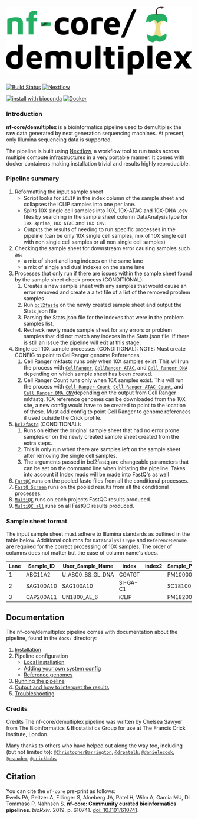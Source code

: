 # ![nfcore/demultiplex](docs/images/nfcore-demultiplex_logo.png)

[![Build Status](https://travis-ci.com/nf-core/demultiplex.svg?branch=master)](https://travis-ci.com/nf-core/demultiplex)
[![Nextflow](https://img.shields.io/badge/nextflow-%E2%89%A50.32.0-brightgreen.svg)](https://www.nextflow.io/)

[![install with bioconda](https://img.shields.io/badge/install%20with-bioconda-brightgreen.svg)](http://bioconda.github.io/)
[![Docker](https://img.shields.io/docker/automated/nfcore/demultiplex.svg)](https://hub.docker.com/r/nfcore/demultiplex)

### Introduction
**nf-core/demultiplex** is a bioinformatics pipeline used to demultiplex the raw data generated by next generation sequencing machines. At present, only Illumina sequencing data is supported.

The pipeline is built using [Nextflow](https://www.nextflow.io), a workflow tool to run tasks across multiple compute infrastructures in a very portable manner. It comes with docker containers making installation trivial and results highly reproducible.

### Pipeline summary
1. Reformatting the input sample sheet
    * Script looks for `iCLIP` in the index column of the sample sheet and collapses the iCLIP samples into one per lane.
    * Splits 10X single cell samples into 10X, 10X-ATAC and 10X-DNA .csv files by searching in the sample sheet column DataAnalysisType for `10X-3prime`, `10X-ATAC` and `10X-CNV`.
    * Outputs the results of needing to run specific processes in the pipeline (can be only 10X single cell samples, mix of 10X single cell with non single cell samples or all non single cell samples)
2. Checking the sample sheet for downstream error causing samples such as:
    * a mix of short and long indexes on the same lane
    * a mix of single and dual indexes on the same lane
3. Processes that only run if there are issues within the sample sheet found by the sample sheet check process (CONDITIONAL):
      1. Creates a new sample sheet with any samples that would cause an error removed and create a a txt file of a list of the removed problem samples
      2. Run [`bcl2fastq`](http://emea.support.illumina.com/sequencing/sequencing_software/bcl2fastq-conversion-software.html) on the newly created sample sheet and output the Stats.json file
      3. Parsing the Stats.json file for the indexes that were in the problem samples list.
      4. Recheck newly made sample sheet for any errors or problem samples that did not match any indexes in the Stats.json file. If there is still an issue the pipeline will exit at this stage.
4. Single cell 10X sample processes (CONDITIONAL):
      NOTE: Must create CONFIG to point to CellRanger genome References
      1. Cell Ranger mkfastq runs only when 10X samples exist. This will run the process with [`CellRanger`](https://support.10xgenomics.com/single-cell-gene-expression/software/pipelines/latest/what-is-cell-ranger), [`CellRanger ATAC`](https://support.10xgenomics.com/single-cell-atac/software/pipelines/latest/what-is-cell-ranger-atac), and [`Cell Ranger DNA`](https://support.10xgenomics.com/single-cell-dna/software/pipelines/latest/what-is-cell-ranger-dna) depending on which sample sheet has been created.
      2. Cell Ranger Count runs only when 10X samples exist. This will run the process with [`Cell Ranger Count`](https://support.10xgenomics.com/single-cell-gene-expression/software/pipelines/latest/using/count), [`Cell Ranger ATAC Count`](https://support.10xgenomics.com/single-cell-atac/software/pipelines/latest/using/count), and [`Cell Ranger DNA CNV`](https://support.10xgenomics.com/single-cell-dna/software/pipelines/latest/using/cnv)depending on the output from Cell Ranger mkfastq. 10X reference genomes can be downloaded from the 10X site, a new config would have to be created to point to the location of these. Must add config to point Cell Ranger to genome references if used outside the Crick profile.
5. [`bcl2fastq`](http://emea.support.illumina.com/sequencing/sequencing_software/bcl2fastq-conversion-software.html) (CONDITIONAL):
      1. Runs on either the original sample sheet that had no error prone samples or on the newly created sample sheet created from the extra steps.
      2. This is only run when there are samples left on the sample sheet after removing the single cell samples.
      3. The arguments passed in bcl2fastq are changeable parameters that can be set on the command line when initiating the pipeline. Takes into account if Index reads will be made into FastQ's as well
6. [`FastQC`](https://www.bioinformatics.babraham.ac.uk/projects/fastqc/) runs on the pooled fastq files from all the conditional processes.
7. [`FastQ Screen`](https://www.bioinformatics.babraham.ac.uk/projects/fastq_screen/) runs on the pooled results from all the conditional processes.
8. [`MultiQC`](https://multiqc.info/docs/) runs on each projects FastQC results produced.
9. [`MultiQC_all`](https://multiqc.info/docs/) runs on all FastQC results produced.

### Sample sheet format
The input sample sheet must adhere to Illumina standards as outlined in the table below. Additional columns for `DataAnalysisType` and `ReferenceGenome` are required for the correct processing of 10X samples. The order of columns does not matter but the case of column name's does.

| Lane        | Sample_ID   | User_Sample_Name | index   | index2 | Sample_Project | ReferenceGenome | DataAnalysisType |
|-------------|-------------|------------------|---------|--------|----------------|-----------------|------------------|
|     1       |   ABC11A2   | U_ABC0_BS_GL_DNA |  CGATGT |        |     PM10000    |  Homo sapiens   |    Whole Exome   |
|     2       |  SAG100A10  |     SAG100A10    | SI-GA-C1|        |     SC18100    |  Mus musculus	 |    10X-3prime    |
|     3       |  CAP200A11  |    UN1800_AE_6   |  iCLIP  |        |     PM18200    |  Homo sapiens   |       Other      |

## Documentation
The nf-core/demultiplex pipeline comes with documentation about the pipeline, found in the `docs/` directory:

1. [Installation](https://nf-co.re/usage/installation)
2. Pipeline configuration
    * [Local installation](https://nf-co.re/usage/local_installation)
    * [Adding your own system config](https://nf-co.re/usage/adding_own_config)
    * [Reference genomes](https://nf-co.re/usage/reference_genomes)
3. [Running the pipeline](docs/usage.md)
4. [Output and how to interpret the results](docs/output.md)
5. [Troubleshooting](https://nf-co.re/usage/troubleshooting)

### Credits
Credits
The nf-core/demultiplex pipeline was written by Chelsea Sawyer from The Bioinformatics & Biostatistics Group for use at The Francis Crick Institute, London.

Many thanks to others who have helped out along the way too, including (but not limited to): [`@ChristopherBarrington`](https://github.com/ChristopherBarrington), [`@drpatelh`](https://github.com/drpatelh), [`@danielecook`](https://github.com/danielecook), [`@escudem`](https://github.com/escudem), [`@crickbabs`](https://github.com/crickbabs)

## Citation

<!-- TODO nf-core: Add citation for pipeline after first release. Uncomment lines below and update Zenodo doi. -->
<!-- If you use  {{ cookiecutter.name }} for your analysis, please cite it using the following doi: [10.5281/zenodo.XXXXXX](https://doi.org/10.5281/zenodo.XXXXXX) -->

You can cite the `nf-core` pre-print as follows:  
Ewels PA, Peltzer A, Fillinger S, Alneberg JA, Patel H, Wilm A, Garcia MU, Di Tommaso P, Nahnsen S. **nf-core: Community curated bioinformatics pipelines**. *bioRxiv*. 2019. p. 610741. [doi: 10.1101/610741](https://www.biorxiv.org/content/10.1101/610741v1).
